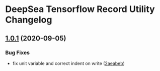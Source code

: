 # DeepSea Tensorflow Record Utility Changelog

## [1.0.1](http://bitbucket.org/mbari/deepsea-tfrecord/compare/v1.0.0...v1.0.1) (2020-09-05)


### Bug Fixes

* fix unit variable and correct indent on write ([2aeabeb](http://bitbucket.org/mbari/deepsea-tfrecord/commits/2aeabeb825258d8c93285ef329b0f01b9b8d44cd))
